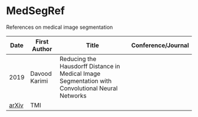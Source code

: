 # MedSegRef

References on medical image segmentation

Date	| First Author	| Title	| Conference/Journal
---- | -----------| --------------------| -------------
2019 |Davood Karimi | Reducing the Hausdorff Distance in Medical Image Segmentation with Convolutional Neural Networks
 [arXiv](https://arxiv.org/abs/1904.10030) | TMI
